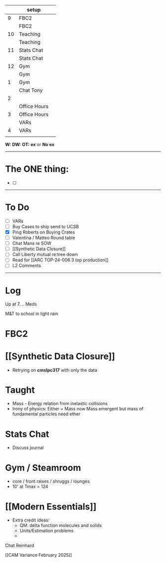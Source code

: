 
|     | setup        |     |
| --- | ------------ | --- |
| 9   | FBC2         |     |
|     | FBC2         |     |
| 10  | Teaching     |     |
|     | Teaching     |     |
| 11  | Stats Chat   |     |
|     | Stats Chat   |     |
| 12  | Gym          |     |
|     | Gym          |     |
| 1   | Gym          |     |
|     | Chat Tony    |     |
| 2   |              |     |
|     | Office Hours |     |
| 3   | Office Hours |     |
|     | VARs         |     |
| 4   | VARs         |     |
|     |              |     |

**W:**
**DW:**
**OT:**
**ex** or **No ex**

---
# The ONE thing: 
- [ ] 

---
# To Do

- [ ] VARs
- [ ] Buy Cases to ship send to UCSB 
- [x] Ping Roberts on Buying Crates
- [ ] Valentina / Matteo Round table
- [ ]  Chat Mans re SOW
- [ ]  [[Synthetic Data Closure]]
- [ ] Call Liberty mutual re:tree down
- [ ] Read for [[ARC TOP-24-006 3 top production]]
- [ ] L2 Comments

---

# Log

Up at 7. .. Meds

M&T to school in light rain

# FBC2


# [[Synthetic Data Closure]]
- Retrying on **cmslpc317** with only the data

# Taught 
- Mass - Energy relation from inelastic collisions  
- Irony of physics: Either + Mass now Mass emergent but mass of fundamental particles need ether 


# Stats Chat
- Discuss journal 

# Gym / Steamroom
- core / front raises / shruggs / lounges 
- 10' at Tmax = 124 

# [[Modern Essentials]]
- Extra credit ideas: 
	- QM: delta function molecules and solids
	- Units/Estimation problems
	- 

Chat Reinhard 

[[CAM Variance February 2025]]



